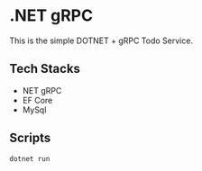 # .NET gRPC

This is the simple DOTNET + gRPC Todo Service.

## Tech Stacks

-   NET gRPC
-   EF Core
-   MySql

## Scripts

```bash
dotnet run
```
